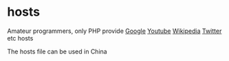 # hosts

Amateur programmers, only PHP  provide [Google](https://www.google.com/ncr) [Youtube](https://www.youtube.com) [Wikipedia](https://www.google.com/ncr) [Twitter](https://twitter.com) etc hosts


The hosts file can be used in China
